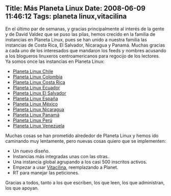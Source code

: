 Title: Más Planeta Linux
Date: 2008-06-09 11:46:12
Tags: planeta linux,vitacilina
---
En el último par de semanas, y gracias principalmente al interés de la gente y de David Valdez que se puso las pilas, hemos crecido en la familia de instancias en Planeta Linux, pues se han unido a nuestra familia las instancias de Costa Rica, El Salvador, Nicaragua y Panamá. Muchas gracias a cada uno de los interesados que mandaron los feeds y nombres acusando a los blogueros linuxeros centroamericanos para regocijo de los lectores. Ya somos once las instancias en Planeta Linux:
<ul>
	<li><a href="http://cl.planetalinux.org/">Planeta Linux Chile</a></li>
	<li><a href="http://co.planetalinux.org/">Planeta Linux Colombia</a></li>
	<li><a href="http://cr.planetalinux.org/">Planeta Linux Costa Rica</a></li>
	<li><a href="http://ec.planetalinux.org/">Planeta Linux Ecuador</a></li>
	<li><a href="http://sv.planetalinux.org/">Planeta Linux El Salvador</a></li>
	<li><a href="http://es.planetalinux.org/">Planeta Linux España</a></li>
	<li><a href="http://mx.planetalinux.org/">Planeta Linux México</a></li>
	<li><a href="http://ni.planetalinux.org/">Planeta Linux Nicaragua</a></li>
	<li><a href="http://pa.planetalinux.org/">Planeta Linux Panamá</a></li>
	<li><a href="http://pe.planetalinux.org/">Planeta Linux Perú</a></li>
	<li><a href="http://ve.planetalinux.org/">Planeta Linux Venezuela</a></li>
</ul>
Muchas cosas se han prometido alrededor de Planeta Linux y hemos ido caminando muy lentamente, pero nuevas cosas quiero que se implementen:
<ul>
	<li>Un nuevo diseño.</li>
	<li>Instancias más integradas unas con las otras.</li>
	<li>Una instancia global agrupando a los casi 500 inscritos activos.</li>
	<li>Empezar a usar <a href="http://code.google.com/p/vitacilina">Vitacilina</a>, reemplazando a Planet.</li>
	<li>RT para manejar las peticiones.</li>
</ul>
Gracias a todos, tanto a los que escriben, los que leen, los que administran, los que apoyan.